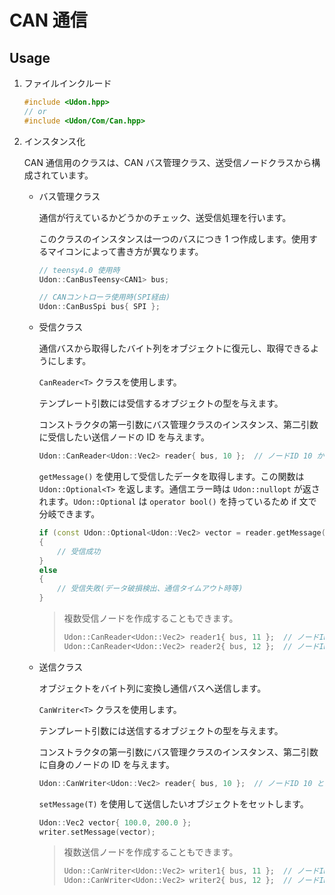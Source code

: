 # CAN 通信

## Usage

1.  ファイルインクルード

    ```cpp
    #include <Udon.hpp>
    // or
    #include <Udon/Com/Can.hpp>
    ```

2.  インスタンス化

    CAN 通信用のクラスは、CAN バス管理クラス、送受信ノードクラスから構成されています。

    - バス管理クラス

      通信が行えているかどうかのチェック、送受信処理を行います。

      このクラスのインスタンスは一つのバスにつき 1 つ作成します。使用するマイコンによって書き方が異なります。

      ```cpp
      // teensy4.0 使用時
      Udon::CanBusTeensy<CAN1> bus;

      // CANコントローラ使用時(SPI経由)
      Udon::CanBusSpi bus{ SPI };
      ```

    - 受信クラス

      通信バスから取得したバイト列をオブジェクトに復元し、取得できるようにします。

      `CanReader<T>` クラスを使用します。

      テンプレート引数には受信するオブジェクトの型を与えます。

      コンストラクタの第一引数にバス管理クラスのインスタンス、第二引数に受信したい送信ノードの ID を与えます。

      ```cpp
      Udon::CanReader<Udon::Vec2> reader{ bus, 10 };  // ノードID 10 からのデータを受信
      ```

      `getMessage()` を使用して受信したデータを取得します。この関数は `Udon::Optional<T>` を返します。通信エラー時は `Udon::nullopt` が返されます。`Udon::Optional` は `operator bool()` を持っているため if 文で分岐できます。

      ```cpp
      if (const Udon::Optional<Udon::Vec2> vector = reader.getMessage())
      {
          // 受信成功
      }
      else
      {
          // 受信失敗(データ破損検出、通信タイムアウト時等)
      }
      ```

      > 複数受信ノードを作成することもできます。
      >
      > ```cpp
      > Udon::CanReader<Udon::Vec2> reader1{ bus, 11 };  // ノードID 11 からのデータを受信
      > Udon::CanReader<Udon::Vec2> reader2{ bus, 12 };  // ノードID 12 からのデータを受信
      > ```

    - 送信クラス

      オブジェクトをバイト列に変換し通信バスへ送信します。

      `CanWriter<T>` クラスを使用します。

      テンプレート引数には送信するオブジェクトの型を与えます。

      コンストラクタの第一引数にバス管理クラスのインスタンス、第二引数に自身のノードの ID を与えます。

      ```cpp
      Udon::CanWriter<Udon::Vec2> reader{ bus, 10 };  // ノードID 10 としてデータ送信
      ```

      `setMessage(T)` を使用して送信したいオブジェクトをセットします。

      ```cpp
      Udon::Vec2 vector{ 100.0, 200.0 };
      writer.setMessage(vector);
      ```

      > 複数送信ノードを作成することもできます。
      >
      > ```cpp
      > Udon::CanWriter<Udon::Vec2> writer1{ bus, 11 };  // ノードID 11 としてデータ送信
      > Udon::CanWriter<Udon::Vec2> writer2{ bus, 12 };  // ノードID 12 としてデータ送信
      > ```
